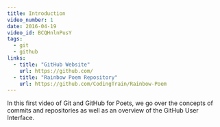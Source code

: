 ```yaml
---
title: Introduction
video_number: 1
date: 2016-04-19
video_id: BCQHnlnPusY
tags:
  - git
  - github
links:
  - title: "GitHub Website"
    url: https://github.com/
  - title: "Rainbow Poem Repository"
    url: https://github.com/CodingTrain/Rainbow-Poem
---
```


In this first video of Git and GitHub for Poets, we go over the concepts of commits and repositories as well as an overview of the GitHub User Interface.
